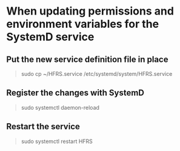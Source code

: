 # When updating permissions and environment variables for the SystemD service

## Put the new service definition file in place
> sudo cp ~/HFRS.service /etc/systemd/system/HFRS.service

## Register the changes with SystemD
> sudo systemctl daemon-reload

## Restart the service
> sudo systemctl restart HFRS